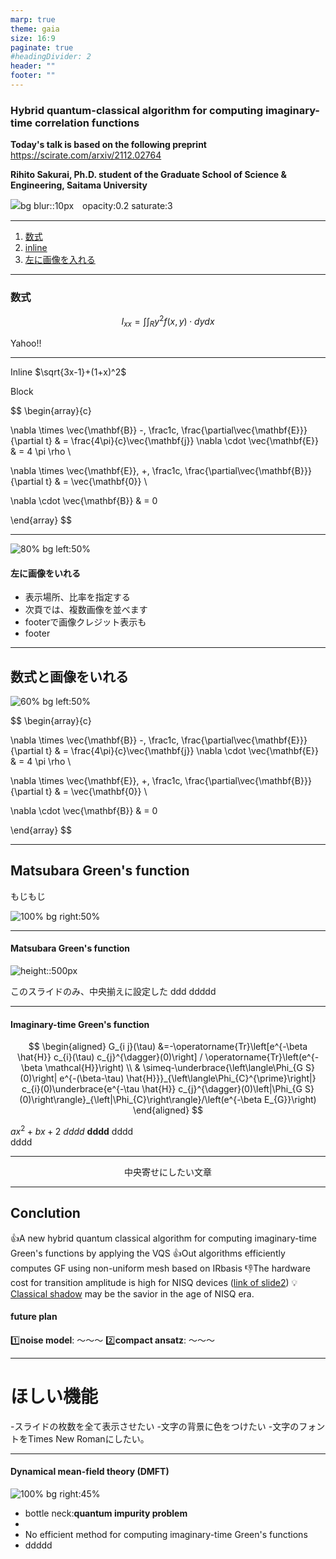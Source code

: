 ```yaml
---
marp: true
theme: gaia
size: 16:9
paginate: true
#headingDivider: 2
header: ""
footer: ""
---
```



<!--
_class: lead
_paginate: false
_header: ""
_footer: © 2021 12/21 Seminor @ condensed matter theory of Saitama University
-->


### **Hybrid quantum-classical algorithm for computing imaginary-time correlation functions**

 **Today's talk is based on the following preprint**
 <https://scirate.com/arxiv/2112.02764>

**Rihito Sakurai, Ph.D. student of the Graduate School of Science & Engineering, Saitama University**

![bg blur::10px　opacity:0.2 saturate:3](./circle.jpg)



---
1. [数式](#3)
2. [inline](#4)
3. [左に画像を入れる](#5)


---

### 数式

$$I_{xx}=\int\int_Ry^2f(x,y)\cdot{}dydx$$

Yahoo!!


---
Inline $\sqrt{3x-1}+(1+x)^2$

Block

$$
\begin{array}{c}

\nabla \times \vec{\mathbf{B}} -\, \frac1c\, \frac{\partial\vec{\mathbf{E}}}{\partial t} &
= \frac{4\pi}{c}\vec{\mathbf{j}}    \nabla \cdot \vec{\mathbf{E}} & = 4 \pi \rho \\

\nabla \times \vec{\mathbf{E}}\, +\, \frac1c\, \frac{\partial\vec{\mathbf{B}}}{\partial t} & = \vec{\mathbf{0}} \\

\nabla \cdot \vec{\mathbf{B}} & = 0

\end{array}
$$

---

![80% bg left:50%](./sample.drawio.svg)

#### 左に画像をいれる

- 表示場所、比率を指定する
- 次頁では、複数画像を並べます
- footerで画像クレジット表示も
- footer



---

## <!-- fit --> 数式と画像をいれる

<style>
img[alt~="center"] {
  display: block;
  margin: 0 auto;
}
</style>

![60% bg left:50%](./sample2.drawio.svg)

$$
\begin{array}{c}

\nabla \times \vec{\mathbf{B}} -\, \frac1c\, \frac{\partial\vec{\mathbf{E}}}{\partial t} &
= \frac{4\pi}{c}\vec{\mathbf{j}}    \nabla \cdot \vec{\mathbf{E}} & = 4 \pi \rho \\

\nabla \times \vec{\mathbf{E}}\, +\, \frac1c\, \frac{\partial\vec{\mathbf{B}}}{\partial t} & = \vec{\mathbf{0}} \\

\nabla \cdot \vec{\mathbf{B}} & = 0

\end{array}
$$

---
## <!-- fit --> Matsubara Green's function

<span style="font-size: 100%;">もじもじ</span>

![100% bg right:50%](./sample3.drawio.svg)





---

#### Matsubara Green's function

![height::500px](./sample3.drawio.svg)

<style scoped>
    section {
        text-align: center;
    }
</style>
このスライドのみ、中央揃えに設定した
ddd
ddddd

---

#### Imaginary-time Green's function

$$
\begin{aligned}
G_{i j}(\tau) &=-\operatorname{Tr}\left[e^{-\beta \hat{H}} c_{i}(\tau) c_{j}^{\dagger}(0)\right] / \operatorname{Tr}\left(e^{-\beta \mathcal{H}}\right) \\
& \simeq-\underbrace{\left\langle\Phi_{G S}(0)\right| e^{-(\beta-\tau) \hat{H}}}_{\left\langle\Phi_{C}^{\prime}\right|}  c_{i}(0)\underbrace{e^{-\tau \hat{H}} c_{j}^{\dagger}(0)\left|\Phi_{G S}(0)\right\rangle}_{\left|\Phi_{C}\right\rangle}/\left(e^{-\beta E_{G}}\right)
\end{aligned}
$$

$ax^2+bx+2$
*dddd*
**dddd**
dddd<br />
dddd


---



<div style="text-align:center">中央寄せにしたい文章</div>

---
## Conclution
:thumbsup:A new hybrid quantum classical algorithm for computing imaginary-time Green's functions by applying the VQS
:thumbsup:Out algorithms efficiently computes GF using non-uniform mesh based on IRbasis 
:thumbsdown:The hardware cost for transition amplitude is high for NISQ devices ([link of slide2](#2))
:bulb:[Classical shadow](https://arxiv.org/abs/2110.02965) may be the savior in the age of NISQ era.


####  future plan
:one:**noise model**: 〜〜〜
:two:**compact ansatz**:  〜〜〜

---
# ほしい機能

-スライドの枚数を全て表示させたい
-文字の背景に色をつけたい
-文字のフォントをTimes New Romanにしたい。

---
#### Dynamical mean-field theory (DMFT)

![100% bg right:45%](./dmft.drawio.svg)

- bottle neck:**quantum impurity problem**
- 
- No efficient method for computing imaginary-time Green's functions
- ddddd